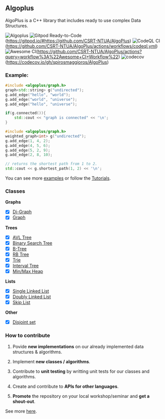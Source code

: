 ## Algoplus

AlgoPlus is a C++ library that includes ready to use complex Data Structures.

![Algoplus](https://github.com/CSRT-NTUA/AlgoPlus/blob/main/assets/logo.png)
![Gitpod Ready-to-Code](https://img.shields.io/badge/Gitpod-Ready--to--Code-blue?logo=gitpod)(https://gitpod.io/#https://github.com/CSRT-NTUA/AlgoPlus)
![CodeQL CI](https://github.com/TheAlgorithms/C-Plus-Plus/actions/workflows/codeql.yml/badge.svg)(https://github.com/CSRT-NTUA/AlgoPlus/actions/workflows/codeql.yml)
![Awesome CI](https://github.com/CSRT-NTUA/AlgoPlus/workflows/Awesome%20CI%20Workflow/badge.svg)(https://github.com/CSRT-NTUA/AlgoPlus/actions?query=workflow%3A%22Awesome+CI+Workflow%22)
![codecov](https://codecov.io/gh/spirosmaggioros/AlgoPlus/graph/badge.svg?token=OQGIP2OTC7)(https://codecov.io/gh/spirosmaggioros/AlgoPlus)



### Example:

```cpp
#include <algoplus/graph.h>
graph<std::string> g("undirected");
g.add_edge("hello", "world");
g.add_edge("world", "universe");
g.add_edge("hello", "universe");

if(g.connected()){
    std::cout << "graph is connected" << '\n';
}

#include <algoplus/graph.h>
weighted_graph<int> g("undirected");
g.add_edge(1, 4, 2);
g.add_edge(4, 5, 6);
g.add_edge(5, 2, 9);
g.add_edge(2, 8, 10);

// returns the shortest path from 1 to 2.
std::cout << g.shortest_path(1, 2) << '\n';
```
You can see more [examples](/examples) or follow the [Tutorials](/tutorial).


### Classes

**Graphs** 
- [X] [Di-Graph](https://en.wikipedia.org/wiki/Directed_graph)
- [X] [Graph](https://en.wikipedia.org/wiki/Graph_(discrete_mathematics))

**Trees**
- [X] [AVL Tree](https://en.wikipedia.org/wiki/AVL_tree)
- [X] [Binary Search Tree](https://en.wikipedia.org/wiki/Binary_search_tree)
- [X] [B-Tree](https://en.wikipedia.org/wiki/B-tree)
- [X] [RB Tree](https://en.wikipedia.org/wiki/Red%E2%80%93black_tree)
- [X] [Trie](https://en.wikipedia.org/wiki/Trie)
- [X] [Interval Tree](https://en.wikipedia.org/wiki/Interval_tree) 
- [X] [Min/Max Heap](https://en.wikipedia.org/wiki/Min-max_heap)

**Lists**
- [X] [Single Linked List](https://en.wikipedia.org/wiki/Linked_list)
- [X] [Doubly Linked List](https://en.wikipedia.org/wiki/Doubly_linked_list)
- [X] [Skip List](https://en.wikipedia.org/wiki/Skip_list)

**Other** 
- [X] [Disjoint set](https://en.wikipedia.org/wiki/Disjoint-set_data_structure)

   
### How to contribute  
1. Povide **new implementations** on our already implemented data structures & algorithms.

3. Implement **new classes / algorithms**.


2. Contribute to **unit testing** by writting unit tests for our classes and algorithms.


3. Create and contribute to **APIs for other languages**.


4. **Promote** the repository on your local workshop/seminar and **get a shout-out**.

See more [here](/CONTRIBUTE.md).

